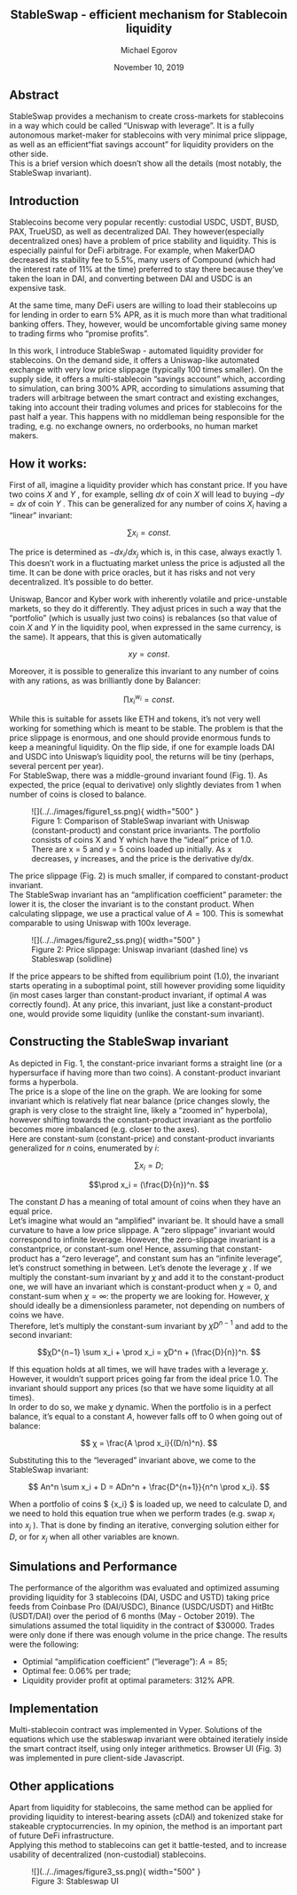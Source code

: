 <h1 style="text-align: center;"></h1>
<h2 style="text-align: center;">StableSwap - efficient mechanism for Stablecoin liquidity</h2>
<p style="text-align: center;">Michael Egorov</p>
<p style="text-align: center;">November 10, 2019</p>


## **Abstract**
StableSwap provides a mechanism to create cross-markets for stablecoins in a way which could be called “Uniswap with leverage”. It is a fully autonomous market-maker for stablecoins with very minimal price slippage, as well as an efficient“fiat savings account” for liquidity providers on the other side.  
This is a brief version which doesn’t show all the details (most notably, the StableSwap invariant).


## **Introduction**
Stablecoins become very popular recently: custodial USDC, USDT, BUSD, PAX, TrueUSD, as well as decentralized DAI. They however(especially decentralized ones) have a problem of price stability and liquidity. This is especially painful for DeFi arbitrage. For example, when MakerDAO decreased its stability fee to 5.5%, many users of Compound (which had the interest rate of 11% at the time) preferred to stay there because they’ve taken the loan in DAI, and converting between DAI and USDC is an expensive task.  

At the same time, many DeFi users are willing to load their stablecoins up for lending in order to earn 5% APR, as it is much more than what traditional banking offers. They, however, would be uncomfortable giving same money to
trading firms who “promise profits”.  

In this work, I introduce StableSwap - automated liquidity provider for stablecoins. On the demand side, it offers a Uniswap-like automated exchange with very low price slippage (typically 100 times smaller). On the supply side, it offers a multi-stablecoin “savings account” which, according to simulation, can bring 300% APR, according to simulations assuming that traders will arbitrage between the smart contract and existing exchanges, taking into account their trading volumes and prices for stablecoins for the past half a year. This happens with no middleman being responsible for the trading, e.g. no exchange owners, no orderbooks, no human market makers.


## **How it works:**
First of all, imagine a liquidity provider which has constant price. If you have two coins $X$ and $Y$ , for example, selling $dx$ of coin $X$ will lead to buying $−dy = dx$ of coin $Y$ . This can be generalized for any number of coins $X_i$ having a “linear” invariant:

$$\sum x_i = const. $$ 

The price is determined as $−dx_i/dx_j$ which is, in this case, always exactly 1. This doesn’t work in a fluctuating market unless the price is adjusted all the time. It can be done with price oracles, but it has risks and not very decentralized. It’s possible to do better.  

Uniswap, Bancor and Kyber work with inherently volatile and price-unstable markets, so they do it differently. They adjust prices in such a way that the “portfolio” (which is usually just two coins) is rebalances (so that value of coin $X$ and $Y$ in the liquidity pool, when expressed in the same currency, is the same). It appears, that this is given automatically

$$xy = const. $$

Moreover, it is possible to generalize this invariant to any number of coins with any rations, as was brilliantly done by Balancer:

$$\prod x_i^{w_i} = const. $$

While this is suitable for assets like ETH and tokens, it’s not very well working for something which is meant to be stable. The problem is that the price slippage is enormous, and one should provide enormous funds to keep a meaningful liquidity. On the flip side, if one for example loads DAI and USDC into Uniswap’s liquidity pool, the returns will be tiny (perhaps, several percent per year).  
For StableSwap, there was a middle-ground invariant found (Fig. 1). As expected, the price (equal to derivative) only slightly deviates from 1 when number of coins is closed to balance.

<figure markdown>
  ![](../../images/figure1_ss.png){ width="500" }
  <figcaption>Figure 1: Comparison of StableSwap invariant with Uniswap (constant-product) and constant price invariants. The portfolio consists of coins X and Y which have the “ideal” price of 1.0. There are x = 5 and y = 5 coins loaded up initially. As x decreases, y increases, and the price is the derivative dy/dx.</figcaption>
</figure>


The price slippage (Fig. 2) is much smaller, if compared to constant-product invariant.  
The StableSwap invariant has an “amplification coefficient” parameter: the lower it is, the closer the invariant is to the constant product. When calculating slippage, we use a practical value of $A = 100$. This is somewhat comparable to using Uniswap with 100x leverage.

<figure markdown>
  ![](../../images/figure2_ss.png){ width="500" }
  <figcaption>Figure 2: Price slippage: Uniswap invariant (dashed line) vs Stableswap (solidline)</figcaption>
</figure>


If the price appears to be shifted from equilibrium point (1.0), the invariant starts operating in a suboptimal point, still however providing some liquidity (in most cases larger than constant-product invariant, if optimal $A$ was correctly found). At any price, this invariant, just like a constant-product one, would provide some liquidity (unlike the constant-sum invariant).


## **Constructing the StableSwap invariant**
As depicted in Fig. 1, the constant-price invariant forms a straight line (or a hypersurface if having more than two coins). A constant-product invariant forms a hyperbola.  
The price is a slope of the line on the graph. We are looking for some invariant which is relatively flat near balance (price changes slowly, the graph is very close to the straight line, likely a “zoomed in” hyperbola), however shifting towards the constant-product invariant as the portfolio becomes more imbalanced (e.g. closer to the axes).  
Here are constant-sum (constant-price) and constant-product invariants generalized for $n$ coins, enumerated by $i$:

$$\sum x_i = D; $$

$$\prod x_i = (\frac{D}{n})^n. $$

The constant $D$ has a meaning of total amount of coins when they have an equal price.  
Let’s imagine what would an “amplified” invariant be. It should have a small curvature to have a low price slippage. A “zero slippage” invariant would correspond to infinite leverage. However, the zero-slippage invariant is a constantprice, or constant-sum one! Hence, assuming that constant-product has a “zero leverage”, and constant sum has an “infinite leverage”, let’s construct something in between. Let’s denote the leverage $χ$ . If we multiply the constant-sum invariant by $χ$ and add it to the constant-product one, we will have an invariant which is constant-product when $χ = 0$, and constant-sum when $χ = ∞$: the property we are looking for. However, $χ$ should ideally be a dimensionless parameter, not depending on numbers of coins we have.  
Therefore, let’s multiply the constant-sum invariant by $χD^{n−1}$ and add to the second invariant:

$$χD^{n−1} \sum x_i + \prod x_i = χD^n + (\frac{D}{n})^n. $$

If this equation holds at all times, we will have trades with a leverage $χ$. However, it wouldn’t support prices going far from the ideal price 1.0. The invariant should support any prices (so that we have some liquidity at all times).  
In order to do so, we make $χ$ dynamic. When the portfolio is in a perfect balance, it’s equal to a constant $A$, however falls off to 0 when going out of balance:

$$ χ = \frac{A \prod x_i}{(D/n)^n}. $$

Substituting this to the “leveraged” invariant above, we come to the StableSwap invariant:

$$ An^n \sum x_i + D = ADn^n + \frac{D^{n+1}}{n^n \prod x_i}. $$

When a portfolio of coins $ {x_i} $ is loaded up, we need to calculate D, and we need to hold this equation true when we perform trades (e.g. swap $x_i$ into $x_j$ ). That is done by finding an iterative, converging solution either for $D$, or for $x_j$ when all other variables are known.


## **Simulations and Performance**
The performance of the algorithm was evaluated and optimized assuming providing liquidity for 3 stablecoins (DAI, USDC and USTD) taking price feeds from Coinbase Pro (DAI/USDC), Binance (USDC/USDT) and HitBtc (USDT/DAI) over the period of 6 months (May - October 2019). The simulations assumed the total liquidity in the contract of $30000. Trades were only done if there was enough volume in the price change. The results were the following:  

- Optimial “amplification coefficient” (“leverage”): $A = 85$;
- Optimal fee: 0.06% per trade;
- Liquidity provider profit at optimal parameters: 312% APR.


## **Implementation**
Multi-stablecoin contract was implemented in Vyper. Solutions of the equations which use the stableswap invariant were obtained iteratiely inside the smart contract itself, using only integer arithmetics. Browser UI (Fig. 3) was implemented in pure client-side Javascript.


## **Other applications**
Apart from liquidity for stablecoins, the same method can be applied for providing liquidity to interest-bearing assets (cDAI) and tokenized stake for stakeable cryptocurrencies. In my opinion, the method is an important part of future DeFi infrastructure.  
Applying this method to stablecoins can get it battle-tested, and to increase usability of decentralized (non-custodial) stablecoins.

<figure markdown>
  ![](../../images/figure3_ss.png){ width="500" }
  <figcaption>Figure 3: Stableswap UI</figcaption>
</figure>